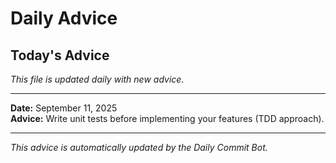 # Daily Advice

## Today's Advice
*This file is updated daily with new advice.*

---

**Date:** September 11, 2025  
**Advice:** Write unit tests before implementing your features (TDD approach).

---

*This advice is automatically updated by the Daily Commit Bot.*
